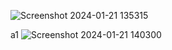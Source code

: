 ![Screenshot 2024-01-21 135315](https://github.com/sekhar-indian/bootstrap/assets/124375666/84366b5f-0994-4e99-8c00-0bea4f939c62)

a1
![Screenshot 2024-01-21 140300](https://github.com/sekhar-indian/bootstrap/assets/124375666/140d90fa-e8ee-4d1d-8f1e-dbcf7b7f1519)
